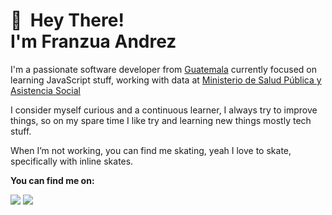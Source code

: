 
👋 &nbsp;Hey There! <br/> I'm Franzua Andrez
======

I'm a passionate  software developer from [Guatemala](https://www.google.com/maps/place/Guatemala/@15.64,-91z/)
currently focused on learning JavaScript stuff, working with data at [Ministerio de Salud Pública y Asistencia Social](https://www.mspas.gob.gt/)

I consider myself   curious  and a continuous learner, I always try to improve things, so on my spare time I like try and learning new things mostly tech stuff.


When I’m not working, you can find me skating, yeah I love to skate, specifically with inline skates.


**You can find me on:**

[<img src="https://img.shields.io/badge/twitter-%231DA1F2.svg?&style=for-the-badge&logo=twitter&logoColor=white"/>](https://twitter.com/franzuandrez)
[<img src="https://img.shields.io/badge/instagram-%23833AB4.svg?&style=for-the-badge&logo=instagram&logoColor=white"/>](https://www.instagram.com/franzuandrez/)




